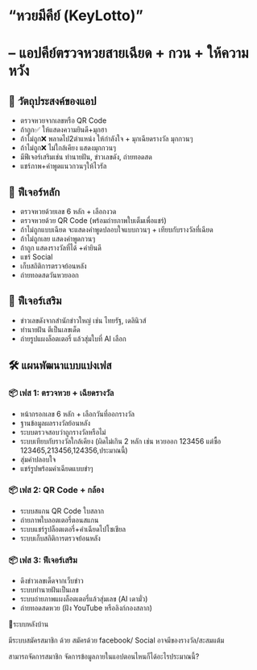 # **“หวยมีคีย์ (KeyLotto)”**

# **– แอปคีย์ตรวจหวยสายเฉียด + กวน + ให้ความหวัง**

## **🎯 วัตถุประสงค์ของแอป**

- ตรวจหวยจากเลขหรือ QR Code
- ถ้าถูก✅️ ให้แสดงความยินดี+มุกฮา
- ถ้าไม่ถูก❌️ พลาดไป2ตำแหน่ง ให้กำลังใจ + มุกเฉียดรางวัล มุกกวนๆ
- ถ้าไม่ถูก❌️ ไม่ใกล้เคียง แสดงมุกกวนๆ
- มีฟีเจอร์เสริมเช่น ทำนายฝัน, ข่าวเลขดัง, ถ่ายทอดสด
- แชร์ภาพ+คำพูดแนวกวนๆให้ไวรัล

## **🧩 ฟีเจอร์หลัก**

- ตรวจหวยด้วยเลข 6 หลัก + เลือกงวด
- ตรวจหวยด้วย QR Code (พร้อมถ่ายภาพใบเต็มเพื่อแชร์)
- ถ้าไม่ถูกแบบเฉียด จะแสดงคำพูดปลอบใจแบบกวนๆ + เทียบกับรางวัลที่เฉียด
- ถ้าไม่ถูกเลย แสดงคำพูดกวนๆ
- ถ้าถูก แสดงรางวัลที่ได้ +คำยินดี
- แชร์ Social
- เก็บสถิติการตรวจย้อนหลัง
- ถ่ายทอดสดวันหวยออก

## **🧠 ฟีเจอร์เสริม**

- ข่าวเลขดังจากสำนักข่าวใหญ่ เช่น ไทยรัฐ, เดลินิวส์
- ทำนายฝัน ตีเป็นเลขเด็ด
- ถ่ายรูปแผงล็อตเตอรี่ แล้วสุ่มใบที่ AI เลือก

## **🛠️ แผนพัฒนาแบบแบ่งเฟส**

### **📦 เฟส 1: ตรวจหวย + เฉียดรางวัล**

- หน้ากรอกเลข 6 หลัก + เลือกวันที่ออกรางวัล
- ฐานข้อมูลผลรางวัลย้อนหลัง
- ระบบตรวจสอบว่าถูกรางวัลหรือไม่
- ระบบเทียบกับรางวัลใกล้เคียง (ผิดไม่เกิน 2 หลัก เช่น หวยออก 123456 แต่ซื้อ 123465,213456,124356,ประมาณนี้)
- สุ่มคำปลอบใจ
- แชร์รูปพร้อมคำเฉียดแบบขำๆ

### **📦 เฟส 2: QR Code + กล้อง**

- ระบบสแกน QR Code ใบสลาก
- ถ่ายภาพใบลอตเตอรี่ตอนสแกน
- ระบบแชร์รูปล็อตเตอรี่+คำเฉียดไปโซเชียล
- ระบบเก็บสถิติการตรวจย้อนหลัง

### **📦 เฟส 3: ฟีเจอร์เสริม**

- ดึงข่าวเลขเด็ดจากเว็บข่าว
- ระบบทำนายฝันเป็นเลข
- ระบบถ่ายภาพแผงล็อตเตอรี่แล้วสุ่มเลข (AI เดามั่ว)
- ถ่ายทอดสดหวย (ฝัง YouTube หรือลิงก์กองสลาก)

💒ระบบหลังบ้าน

มีระบบสมัครสมาชิก ด้วย สมัครด้วย facebook/ Social อาจมีของรางวัล/สะสมแต้ม

สามารถจัดการสมาชิก จัดการข้อมูลภายในแอปตอนไหนก็ได้อะไรประมาณนี้?
